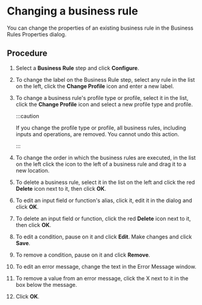 # Changing a business rule

<head>
  <meta name="guidename" content="Integration"/>
  <meta name="context" content="GUID-c67f4326-c31b-42db-a6e8-66fa83f855ac"/>
</head>


You can change the properties of an existing business rule in the Business Rules Properties dialog.

## Procedure

1.  Select a **Business Rule** step and click **Configure**.

2.  To change the label on the Business Rule step, select any rule in the list on the left, click the **Change Profile** icon and enter a new label.

3.  To change a business rule's profile type or profile, select it in the list, click the **Change Profile** icon and select a new profile type and profile.

    :::caution

    If you change the profile type or profile, all business rules, including inputs and operations, are removed. You cannot undo this action.

    :::

4.  To change the order in which the business rules are executed, in the list on the left click the icon to the left of a business rule and drag it to a new location.

5.  To delete a business rule, select it in the list on the left and click the red **Delete** icon next to it, then click **OK**.

6.  To edit an input field or function's alias, click it, edit it in the dialog and click **OK**.

7.  To delete an input field or function, click the red **Delete** icon next to it, then click **OK**.

8.  To edit a condition, pause on it and click **Edit**. Make changes and click **Save**.

9.  To remove a condition, pause on it and click **Remove**.

10. To edit an error message, change the text in the Error Message window.

11. To remove a value from an error message, click the X next to it in the box below the message.

12. Click **OK**.